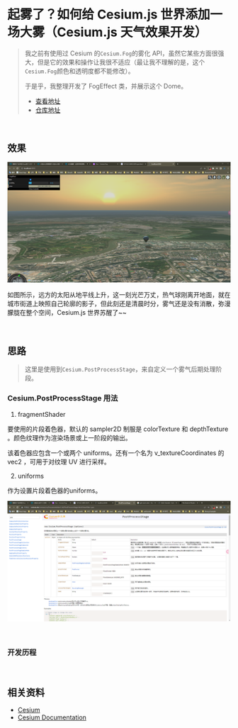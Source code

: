 # 起雾了？如何给 Cesium.js 世界添加一场大雾（Cesium.js 天气效果开发）

> 我之前有使用过 Cesium 的`Cesium.Fog`的雾化 API，虽然它某些方面很强大，但是它的效果和操作让我很不适应（最让我不理解的是，这个`Cesium.Fog`颜色和透明度都不能修改）。
>
> 于是乎，我整理开发了 FogEffect 类，并展示这个 Dome。
>
> - [查看地址](https://cesium-fog-effect.vercel.app/)
> - [仓库地址](https://github.com/WaterSeeding/CesiumFogEffect)

<br />

## 效果

![大雾天气](./md/1.png)

如图所示，远方的太阳从地平线上升，这一刻光芒万丈，热气球刚离开地面，就在城市街道上映照自己轮廓的影子，但此刻还是清晨时分，雾气还是没有消散，弥漫朦胧在整个空间，Cesium.js 世界苏醒了~~

<br />

## 思路

> 这里是使用到`Cesium.PostProcessStage`，来自定义一个雾气后期处理阶段。

### Cesium.PostProcessStage 用法

1. fragmentShader

要使用的片段着色器，默认的 sampler2D 制服是 colorTexture 和 depthTexture 。颜色纹理作为渲染场景或上一阶段的输出。

该着色器应包含一个或两个 uniforms。还有一个名为 v_textureCoordinates 的 vec2 ，可用于对纹理 UV 进行采样。

2. uniforms

作为设置片段着色器的uniforms。

![Cesium.PostProcessStage](./md/3.png)

<br />

### 开发历程

<br />

## 相关资料

- [Cesium](https://cesium.com/)
- [Cesium Documentation](https://cesium.com/docs/)
